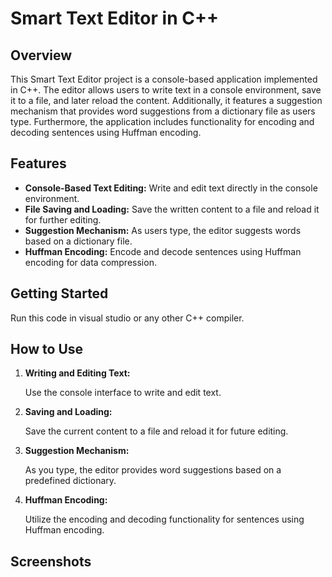 <h1>Smart Text Editor in C++</h1>

<h2>Overview</h2>
<p>This Smart Text Editor project is a console-based application implemented in C++. The editor allows users to write text in a console environment, save it to a file, and later reload the content. Additionally, it features a suggestion mechanism that provides word suggestions from a dictionary file as users type. Furthermore, the application includes functionality for encoding and decoding sentences using Huffman encoding.</p>

<h2>Features</h2>
<ul>
<li><strong>Console-Based Text Editing:</strong> Write and edit text directly in the console environment.</li>   
<li><strong>File Saving and Loading:</strong> Save the written content to a file and reload it for further editing.</li>
<li><strong>Suggestion Mechanism:</strong> As users type, the editor suggests words based on a dictionary file.</li>
<li><strong>Huffman Encoding:</strong> Encode and decode sentences using Huffman encoding for data compression.</li>
</ul>

<h2>Getting Started</h2>
Run this code in visual studio or any other C++ compiler.

<h2>How to Use</h2>
<ol>
<li><strong>Writing and Editing Text:</strong></li>
     <p>Use the console interface to write and edit text.</p>
<li><strong>Saving and Loading:</strong></li>
     <p>Save the current content to a file and reload it for future editing.</p>
<li><strong>Suggestion Mechanism:</strong></li>
     <p>As you type, the editor provides word suggestions based on a predefined dictionary.</p>
<li><strong>Huffman Encoding:</strong></li>
     <p>Utilize the encoding and decoding functionality for sentences using Huffman encoding.</p>
</ol>

<h2>Screenshots</h2>
